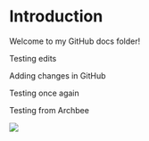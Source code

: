# Introduction

Welcome to my GitHub docs folder!

Testing edits

Adding changes in GitHub

Testing once again

Testing from Archbee

![](https://archbee-image-uploads.s3.amazonaws.com/3GUDYkC5JgUWgo6RW8piO-wbF9-OgQLy4TAJmb8wIbA-20250819-191117.png)

